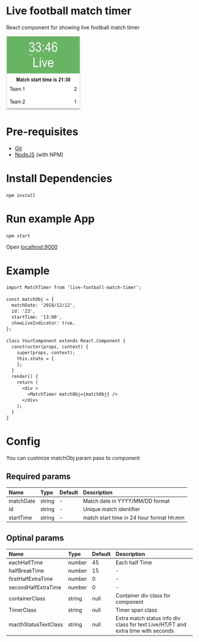 # Live football match timer
React component for showing live football match timer

<img src="https://raw.githubusercontent.com/PradeepJaiswar/live-football-match-timer/master/match-timer.gif" width="200" height="200" >

# Pre-requisites
* [Git](http://git-scm.com/)
* [NodeJS](http://nodejs.org/) (with NPM)

# Install Dependencies
`npm install`

# Run example App
`npm start`

Open [localhost:9000](http://locahost:9000)

# Example 

```
import MatchTimer from 'live-football-match-timer';

const matchObj = {
  matchDate: '2018/12/12',
  id: '23',
  startTime: '13:00',
  showLiveIndicator: true,
};

class YourComponent extends React.Component {
  constructor(props, context) {
    super(props, context);
    this.state = {
    };
  }
  render() {
    return (
      <div >
        <MatchTimer matchObj={matchObj} />
      </div>
    );
  }
}
```

# Config

You can custmize matchObj param pass to component

## Required params

Name | Type | Default | Description 
:--- | :--- | :------ | :----------
matchDate | string | - |  Match date in YYYY/MM/DD format
id | string | - |  Unique match identifier
startTime | string | - |  match start time in 24 hour format hh:mm

## Optinal params

Name | Type | Default | Description 
:--- | :--- | :------ | :----------
eachHalfTime | number | 45 |  Each half Time
halfBreakTime | number | 15 | -
firstHalfExtraTime | number | 0 | -
secondHalfExtraTime | number | 0 | -
containerClass | string | null |  Container div class for component
TimerClass | string | null |  Timer span class
macthStatusTextClass | string | null |  Extra match status info div class for text Live/HT/FT and extra time with seconds


